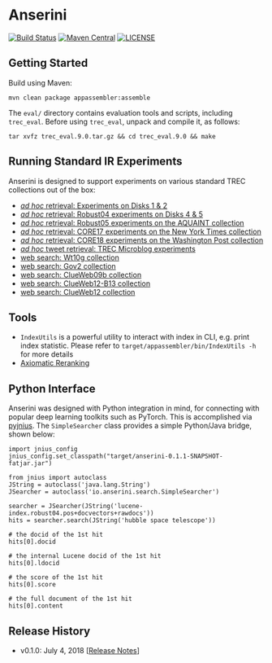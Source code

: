 Anserini
========
[![Build Status](https://travis-ci.org/castorini/Anserini.svg?branch=master)](https://travis-ci.org/castorini/Anserini)
[![Maven Central](https://maven-badges.herokuapp.com/maven-central/io.anserini/anserini/badge.svg)](https://maven-badges.herokuapp.com/maven-central/io.anserini/anserini)
[![LICENSE](https://img.shields.io/badge/license-Apache-blue.svg?style=flat-square)](./LICENSE)

## Getting Started

Build using Maven:

```
mvn clean package appassembler:assemble
```

The `eval/` directory contains evaluation tools and scripts, including `trec_eval`. Before using `trec_eval`, unpack and compile it, as follows:

```
tar xvfz trec_eval.9.0.tar.gz && cd trec_eval.9.0 && make
```

## Running Standard IR Experiments

Anserini is designed to support experiments on various standard TREC collections out of the box:

+ [_ad hoc_ retrieval: Experiments on Disks 1 &amp; 2](docs/experiments-disk12.md)
+ [_ad hoc_ retrieval: Robust04 experiments on Disks 4 &amp; 5](docs/experiments-robust04.md)
+ [_ad hoc_ retrieval: Robust05 experiments on the AQUAINT collection](docs/experiments-robust05.md)
+ [_ad hoc_ retrieval: CORE17 experiments on the New York Times collection](docs/experiments-core17.md)
+ [_ad hoc_ retrieval: CORE18 experiments on the Washington Post collection](docs/experiments-wapo.md)
+ [_ad hoc_ tweet retrieval: TREC Microblog experiments](docs/experiments-microblog.md)
+ [web search: Wt10g collection](docs/experiments-wt10g.md)
+ [web search: Gov2 collection](docs/experiments-gov2.md)
+ [web search: ClueWeb09b collection](docs/experiments-cw09b.md)
+ [web search: ClueWeb12-B13 collection](docs/experiments-clueweb12-b13.md)
+ [web search: ClueWeb12 collection](docs/experiments-clueweb12.md)

## Tools

+ `IndexUtils` is a powerful utility to interact with index in CLI, e.g. print index statistic. Please refer to `target/appassembler/bin/IndexUtils -h` for more details
+ [Axiomatic Reranking](docs/axiom-reranking.md)

## Python Interface

Anserini was designed with Python integration in mind, for connecting with popular deep learning toolkits such as PyTorch. This is accomplished via [pyjnius](https://github.com/kivy/pyjnius). The `SimpleSearcher` class provides a simple Python/Java bridge, shown below:

```
import jnius_config
jnius_config.set_classpath("target/anserini-0.1.1-SNAPSHOT-fatjar.jar")

from jnius import autoclass
JString = autoclass('java.lang.String')
JSearcher = autoclass('io.anserini.search.SimpleSearcher')

searcher = JSearcher(JString('lucene-index.robust04.pos+docvectors+rawdocs'))
hits = searcher.search(JString('hubble space telescope'))

# the docid of the 1st hit
hits[0].docid

# the internal Lucene docid of the 1st hit
hits[0].ldocid

# the score of the 1st hit
hits[0].score

# the full document of the 1st hit
hits[0].content
```

## Release History

+ v0.1.0: July 4, 2018 [[Release Notes](docs/release-notes/release-notes-v0.1.0.md)]

